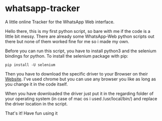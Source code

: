 # whatsapp-tracker
A little online Tracker for the WhatsApp Web interface.

Hello there, this is my first python script, so bare with me if the code is a little bit messy. There are already some WhatsApp-Web python scripts out there but none of them worked fine for me so i made my own. 

Before you can run this script, you have to install python3 and the selenium bindings for python. To install the selenium package with pip:

````
pip install -U selenium
````

Then you have to download the specific driver to your Browser on their [Website](https://pypi.org/project/selenium/). I've used chrome but you can use any browser you like as long as you change it in the code itself.

When you have downloaded the driver just put it in the regarding folder of your operating system (in case of mac os i used /usr/local/bin/) and replace the driver location in the script.

That's it! Have fun using it
